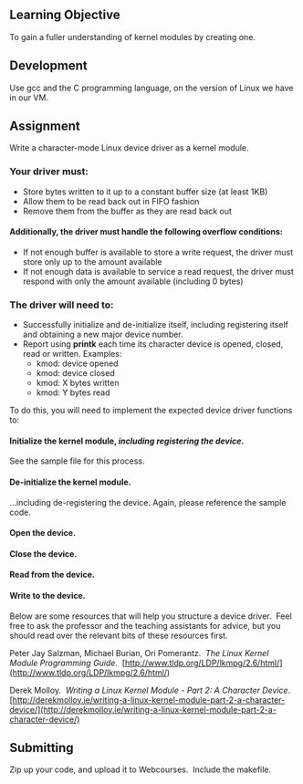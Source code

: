 ## Learning Objective 
To gain a fuller understanding of kernel modules by creating one.

## Development 
Use gcc and the C programming language, on the version of Linux we have in our VM.

## Assignment
Write a character-mode Linux device driver as a kernel module.

### Your driver must:

- Store bytes written to it up to a constant buffer size (at least 1KB)
- Allow them to be read back out in FIFO fashion
- Remove them from the buffer as they are read back out

#### Additionally, the driver must handle the following overflow conditions:

- If not enough buffer is available to store a write request, the driver must store only up to the amount available
- If not enough data is available to service a read request, the driver must respond with only the amount available (including 0 bytes)

### The driver will need to:

- Successfully initialize and de-initialize itself, including registering itself and obtaining a new major device number.
- Report using **printk** each time its character device is opened, closed, read or written.  Examples:
	- kmod: device opened
	- kmod: device closed
	- kmod: X bytes written
	- kmod: Y bytes read

To do this, you will need to implement the expected device driver functions to:

#### Initialize the kernel module, _including registering the device_.

See the sample file for this process.

#### De-initialize the kernel module.

…including de-registering the device.  Again, please reference the sample code.

#### Open the device.

#### Close the device.

#### Read from the device.

#### Write to the device.

Below are some resources that will help you structure a device driver.  Feel free to ask the professor and the teaching assistants for advice, but you should read over the relevant bits of these resources first.

Peter Jay Salzman, Michael Burian, Ori Pomerantz.  _The Linux Kernel Module Programming Guide._  [http://www.tldp.org/LDP/lkmpg/2.6/html/](http://www.tldp.org/LDP/lkmpg/2.6/html/)

Derek Molloy.  _Writing a Linux Kernel Module - Part 2: A Character Device_.  [http://derekmolloy.ie/writing-a-linux-kernel-module-part-2-a-character-device/](http://derekmolloy.ie/writing-a-linux-kernel-module-part-2-a-character-device/)

## Submitting

Zip up your code, and upload it to Webcourses.  Include the makefile.
